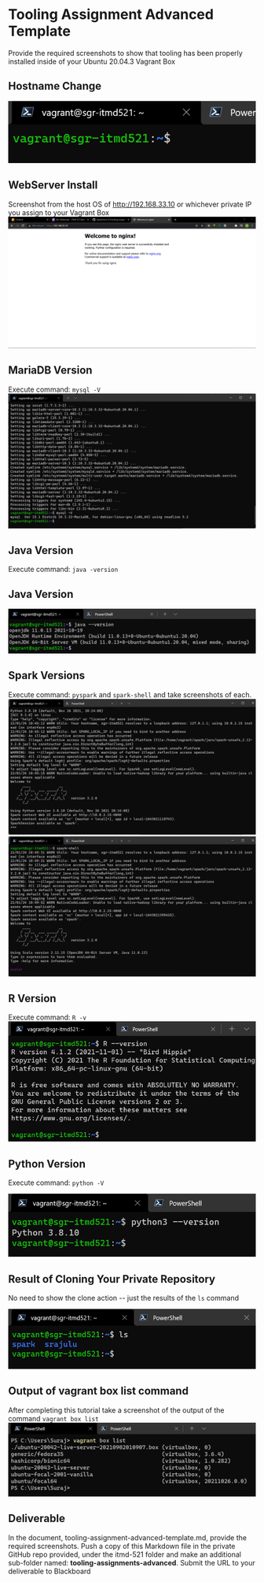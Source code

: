 # Tooling Assignment Advanced Template

Provide the required screenshots to show that tooling has been properly installed inside of your Ubuntu 20.04.3 Vagrant Box

## Hostname Change

![Hostname change](./images/hostname.png "Hostname change")


## WebServer Install

Screenshot from the host OS of http://192.168.33.10  or whichever private IP you assign to your Vagrant Box
![Webserver](./images/nginx.png "NGINX page")

## MariaDB Version

Execute command: `mysql -V`
![MariaDB](./images/mariadb.png "mariadb")
## Java Version

Execute command: `java -version`
## Java Version
![Java](./images/java.png "Java")

## Spark Versions

Execute command: `pyspark` and `spark-shell` and take screenshots of each.
![PySpark](./images/pyspark.png "pyspark")
![PySpark-shell](./images/spark-shell.png "PySpark-shell")

## R Version

Execute command: `R -v`
![R](./images/R.png "R version")
## Python Version

Execute command: `python -V`

![Python](./images/python.png "Python version")

## Result of Cloning Your Private Repository

No need to show the clone action -- just the results of the `ls` command

![Git clone](./images/git-clone.png "Git clone")


## Output of vagrant box list command

After completing this tutorial take a screenshot of the output of the command ```vagrant box list```
![Vagrant Box List](./images/vagrant-box-list.png "vagrant box list")


## Deliverable

In the document, tooling-assignment-advanced-template.md, provide the required screenshots. Push a copy of this Markdown file in the private GitHub repo provided, under the itmd-521 folder and make an additional sub-folder named: **tooling-assignments-advanced**.  Submit the URL to your deliverable to Blackboard
